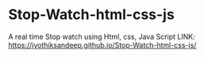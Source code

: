 # Stop-Watch-html-css-js
A real time Stop watch using Html, css, Java Script
LINK:
https://jyothiksandeep.github.io/Stop-Watch-html-css-js/
